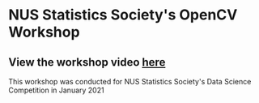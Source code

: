 # NUS Statistics Society's OpenCV Workshop

## View the workshop video [here](https://www.youtube.com/watch?v=aq_DrEz8mto)
This workshop was conducted for NUS Statistics Society's Data Science Competition in January 2021
